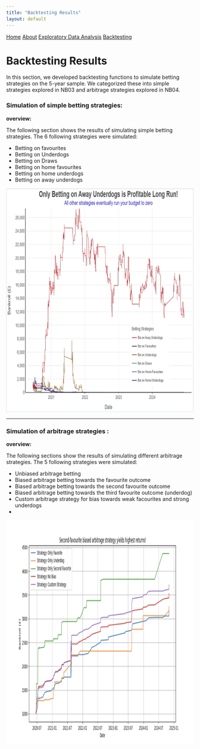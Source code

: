 ```yaml
---
title: "Backtesting Results"
layout: default
---
```


<link rel="stylesheet" type="text/css" href="./assets/css/style.css">

<div class="header">
    <a href="index.html">Home</a>
    <a href="about.html">About</a>
    <a href="eda.html">Exploratory Data Analysis</a>
    <a href="backtesting.html">Backtesting</a>
</div>

# Backtesting Results

In this section, we developed backtesting functions to simulate betting strategies on the 5-year sample. We categorized these into simple strategies explored in NB03 and arbitrage strategies explored in NB04.

### **Simulation of simple betting strategies**:

**overview:**

The following section shows the results of simulating simple betting strategies. The 6 following strategies were simulated:

- Betting on favourites
- Betting on Underdogs
- Betting on Draws
- Betting on home favourites
- Betting on home underdogs
- Betting on away underdogs

<img src="bet_simulation.png" alt="Simple Betting Strategies Simulation" width="900" height="600">

---

### **Simulation of arbitrage strategies**  :

**overview:**

The following sections show the results of simulating different arbitrage strategies. The 5 following strategies were simulated:

- Unbiased arbitrage betting
- Biased arbitrage betting towards the favourite outcome
- Biased arbitrage betting towards the second favourite outcome
- Biased arbitrage betting towards the third favourite outcome (underdog)
- Custom arbitrage strategy for bias towards weak facourites and strong underdogs
- 

<img src="arb_simulation.png" alt="Arbitrage Strategies Simulation" width="900" height="600">

